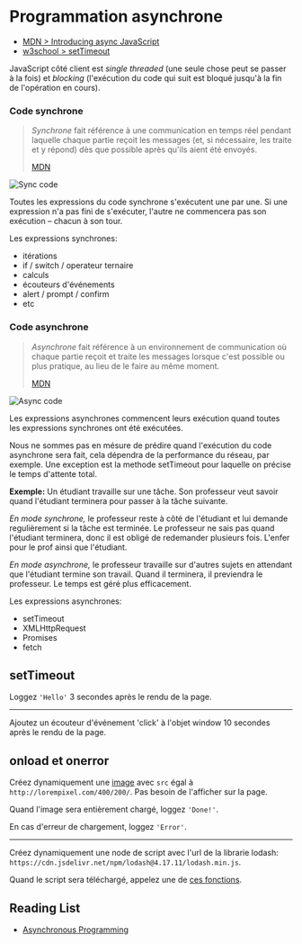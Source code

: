 # Programmation asynchrone

+ [MDN > Introducing async JavaScript](https://developer.mozilla.org/en-US/docs/Learn/JavaScript/Asynchronous/Introducing)
+ [w3school > setTimeout](https://www.w3schools.com/jsref/met_win_settimeout.asp)

JavaScript côté client est *single threaded* (une seule chose peut se passer à la fois) et *blocking*
(l'exécution du code qui suit est bloqué jusqu'à la fin de l'opération en cours).

### Code synchrone

> *Synchrone* fait référence à une communication en temps réel pendant laquelle chaque partie reçoit les messages (et, si nécessaire, les traite et y répond) dès que possible après qu'ils aient été envoyés.
>
> [MDN](https://developer.mozilla.org/fr/docs/Glossaire/Synchronous)

![Sync code](https://i.ibb.co/GJjg9r3/sync-code-gif.gif)

Toutes les expressions du code synchrone s'exécutent une par une. Si une expression n'a pas fini de s'exécuter, l'autre ne commencera pas son exécution – chacun à son tour.

Les expressions synchrones:
+ itérations
+ if / switch / operateur ternaire
+ calculs
+ écouteurs d'événements
+ alert / prompt / confirm
+ etc


### Code asynchrone

> *Asynchrone* fait référence à un environnement de communication où chaque partie reçoit et traite les messages lorsque c'est possible ou plus pratique, au lieu de le faire au même moment.
>
> [MDN](https://developer.mozilla.org/fr/docs/Glossaire/Asynchronous)

![Async code](https://i.ibb.co/L84rYtj/async-code-gif.gif)

Les expressions asynchrones commencent leurs exécution quand toutes les expressions synchrones ont été exécutées. 

Nous ne sommes pas en mésure de prédire quand l'exécution du code asynchrone sera fait, cela dépendra de la performance du réseau, par exemple. Une exception est la methode setTimeout pour laquelle on précise le temps d'attente total.

**Exemple:**
Un étudiant travaille sur une tâche. Son professeur veut savoir quand l'étudiant terminera pour passer à la tâche suivante. 

*En mode synchrone,* le professeur reste à côté de l'étudiant et lui demande regulièrement si la tâche est terminée. Le professeur ne sais pas quand l'étudiant terminera, donc il est obligé de redemander plusieurs fois. L'enfer pour le prof ainsi que l'étudiant.

*En mode asynchrone,* le professeur travaille sur d'autres sujets en attendant que l'étudiant termine son travail. Quand il terminera, il previendra le professeur. Le temps est géré plus efficacement.

Les expressions asynchrones:
+ setTimeout
+ XMLHttpRequest
+ Promises
+ fetch

## setTimeout

Loggez `'Hello'` 3 secondes après le rendu de la page.

---

Ajoutez un écouteur d'événement 'click' à l'objet window 10 secondes après le rendu de la page.


## onload et onerror

Créez dynamiquement une [image](https://developer.mozilla.org/en-US/docs/Web/API/HTMLImageElement/Image) avec `src` égal à `http://lorempixel.com/400/200/`. Pas besoin de l'afficher sur la page.

Quand l'image sera entièrement chargé, loggez `'Done!'`.

En cas d'erreur de chargement, loggez `'Error'`.

---

Créez dynamiquement une node de script avec l'url de la librarie lodash: `https://cdn.jsdelivr.net/npm/lodash@4.17.11/lodash.min.js`.

Quand le script sera téléchargé, appelez une de [ces fonctions](https://lodash.com/docs/4.17.11).


## Reading List

+ [Asynchronous Programming](https://eloquentjavascript.net/11_async.html)